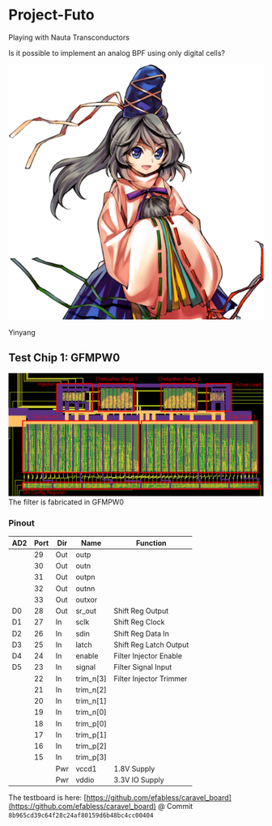 # Project-Futo

Playing with Nauta Transconductors

Is it possible to implement an analog BPF using only digital cells?

![Mononobe no Futo](res/600px-Th155Futo.png "Mononobe no Futo (TH15.5)")

Yinyang

## Test Chip 1: GFMPW0

![Annotated Chip](./chip1_annotated.png)
The filter is fabricated in GFMPW0

### Pinout

|AD2 | Port | Dir | Name      | Function                |
|----|------|-----|-----------|-------------------------|
|    | 29   | Out | outp      |                         |
|    | 30   | Out | outn      |                         |
|    | 31   | Out | outpn     |                         |
|    | 32   | Out | outnn     |                         |
|    | 33   | Out | outxor    |                         |
| D0 | 28   | Out | sr_out    | Shift Reg Output        |
| D1 | 27   | In  | sclk      | Shift Reg Clock         |
| D2 | 26   | In  | sdin      | Shift Reg Data In       |
| D3 | 25   | In  | latch     | Shift Reg Latch Output  |
| D4 | 24   | In  | enable    | Filter Injector Enable  |
| D5 | 23   | In  | signal    | Filter Signal Input     | 
|    | 22   | In  | trim_n[3] | Filter Injector Trimmer |
|    | 21   | In  | trim_n[2] |                         |
|    | 20   | In  | trim_n[1] |                         |
|    | 19   | In  | trim_n[0] |                         | 
|    | 18   | In  | trim_p[0] |                         |
|    | 17   | In  | trim_p[1] |                         |
|    | 16   | In  | trim_p[2] |                         | 
|    | 15   | In  | trim_p[3] |                         | 
|    |      | Pwr | vccd1     | 1.8V Supply             |
|    |      | Pwr | vddio     | 3.3V IO Supply          |

The testboard is here:
[https://github.com/efabless/caravel_board](https://github.com/efabless/caravel_board)
@ Commit `8b965cd39c64f28c24af80159d6b48bc4cc00404`
